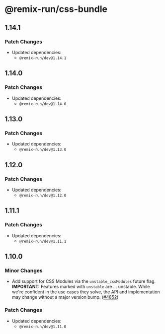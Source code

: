 # @remix-run/css-bundle

## 1.14.1

### Patch Changes

- Updated dependencies:
  - `@remix-run/dev@1.14.1`

## 1.14.0

### Patch Changes

- Updated dependencies:
  - `@remix-run/dev@1.14.0`

## 1.13.0

### Patch Changes

- Updated dependencies:
  - `@remix-run/dev@1.13.0`

## 1.12.0

### Patch Changes

- Updated dependencies:
  - `@remix-run/dev@1.12.0`

## 1.11.1

### Patch Changes

- Updated dependencies:
  - `@remix-run/dev@1.11.1`

## 1.10.0

### Minor Changes

- Add support for CSS Modules via the `unstable_cssModules` future flag. **IMPORTANT:** Features marked with `unstable` are … unstable. While we're confident in the use cases they solve, the API and implementation may change without a major version bump. ([#4852](https://github.com/remix-run/remix/pull/4852))

### Patch Changes

- Updated dependencies:
  - `@remix-run/dev@1.11.0`

